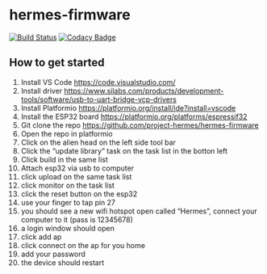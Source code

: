 # hermes-firmware
[![Build Status](https://travis-ci.org/project-hermes/hermes-firmware.svg?branch=master)](https://travis-ci.org/project-hermes/hermes-firmware)
[![Codacy Badge](https://api.codacy.com/project/badge/Grade/3a73dc4f05684f4e8d8ff7b8446ddbcb)](https://www.codacy.com/app/project-hermes/hermes-firmware?utm_source=github.com&amp;utm_medium=referral&amp;utm_content=project-hermes/hermes-firmware&amp;utm_campaign=Badge_Grade)

## How to get started
1. Install VS Code https://code.visualstudio.com/
2. Install driver https://www.silabs.com/products/development-tools/software/usb-to-uart-bridge-vcp-drivers
3.  Install Platformio https://platformio.org/install/ide?install=vscode
4. Install the ESP32 board https://platformio.org/platforms/espressif32
5. Git clone the repo https://github.com/project-hermes/hermes-firmware
6. Open the repo in platformio
7. Click on the alien head on the left side tool bar
8. Click the “update library” task on the task list in the botton left
9. Click build in the same list
10. Attach esp32 via usb to computer
11. click upload on the same task list
12. click monitor on the task list
13. click the reset button on the esp32
14. use your finger to tap pin 27
15. you should see a new wifi hotspot open called “Hermes”, connect your computer to it (pass is 12345678)
16. a login window should open
17. click add ap
18. click connect on the ap for you home
19. add your password
20. the device should restart
